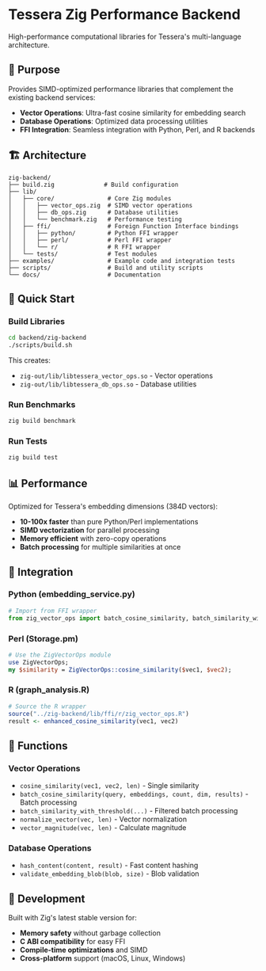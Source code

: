 # Tessera Zig Performance Backend

High-performance computational libraries for Tessera's multi-language architecture.

## 🎯 Purpose

Provides SIMD-optimized performance libraries that complement the existing backend services:
- **Vector Operations**: Ultra-fast cosine similarity for embedding search
- **Database Operations**: Optimized data processing utilities
- **FFI Integration**: Seamless integration with Python, Perl, and R backends

## 🏗️ Architecture

```
zig-backend/
├── build.zig              # Build configuration
├── lib/
│   ├── core/               # Core Zig modules
│   │   ├── vector_ops.zig  # SIMD vector operations
│   │   ├── db_ops.zig      # Database utilities
│   │   └── benchmark.zig   # Performance testing
│   ├── ffi/                # Foreign Function Interface bindings
│   │   ├── python/         # Python FFI wrapper
│   │   ├── perl/           # Perl FFI wrapper
│   │   └── r/              # R FFI wrapper
│   └── tests/              # Test modules
├── examples/               # Example code and integration tests
├── scripts/                # Build and utility scripts
└── docs/                   # Documentation
```

## 🚀 Quick Start

### Build Libraries

```bash
cd backend/zig-backend
./scripts/build.sh
```

This creates:
- `zig-out/lib/libtessera_vector_ops.so` - Vector operations
- `zig-out/lib/libtessera_db_ops.so` - Database utilities

### Run Benchmarks

```bash
zig build benchmark
```

### Run Tests

```bash
zig build test
```

## 📊 Performance

Optimized for Tessera's embedding dimensions (384D vectors):
- **10-100x faster** than pure Python/Perl implementations
- **SIMD vectorization** for parallel processing
- **Memory efficient** with zero-copy operations
- **Batch processing** for multiple similarities at once

## 🔌 Integration

### Python (embedding_service.py)
```python
# Import from FFI wrapper
from zig_vector_ops import batch_cosine_similarity, batch_similarity_with_threshold
```

### Perl (Storage.pm)
```perl
# Use the ZigVectorOps module
use ZigVectorOps;
my $similarity = ZigVectorOps::cosine_similarity($vec1, $vec2);
```

### R (graph_analysis.R)
```r
# Source the R wrapper
source("../zig-backend/lib/ffi/r/zig_vector_ops.R")
result <- enhanced_cosine_similarity(vec1, vec2)
```

## 🧪 Functions

### Vector Operations
- `cosine_similarity(vec1, vec2, len)` - Single similarity
- `batch_cosine_similarity(query, embeddings, count, dim, results)` - Batch processing
- `batch_similarity_with_threshold(...)` - Filtered batch processing
- `normalize_vector(vec, len)` - Vector normalization
- `vector_magnitude(vec, len)` - Calculate magnitude

### Database Operations
- `hash_content(content, result)` - Fast content hashing
- `validate_embedding_blob(blob, size)` - Blob validation

## 🔧 Development

Built with Zig's latest stable version for:
- **Memory safety** without garbage collection
- **C ABI compatibility** for easy FFI
- **Compile-time optimizations** and SIMD
- **Cross-platform** support (macOS, Linux, Windows)
